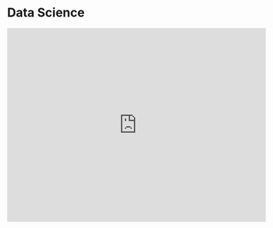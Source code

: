 # Data Science

<iframe src="https://www.google.com/maps/embed?pb=!1m28!1m12!1m3!1d1214.4297411736732!2d13.41797244240022!3d52.49978314648212!2m3!1f0!2f0!3f0!3m2!1i1024!2i768!4f13.1!4m13!3e2!4m5!1s0x47a84e3344272ff1%3A0x12cb6dfef846f678!2sKottbusser+Tor%2C+Berlin!3m2!1d52.498996899999995!2d13.4183337!4m5!1s0x47a84e337e23d413%3A0x2cfd69e5a9f68f1a!2sco.up%2C+Adalbertstra%C3%9Fe+8%2C+10999+Berlin!3m2!1d52.500329799999996!2d13.4197864!5e0!3m2!1sde!2sde!4v1554847916280!5m2!1sde!2sde" width="600" height="450" frameborder="0" style="border:0" allowfullscreen></iframe>
